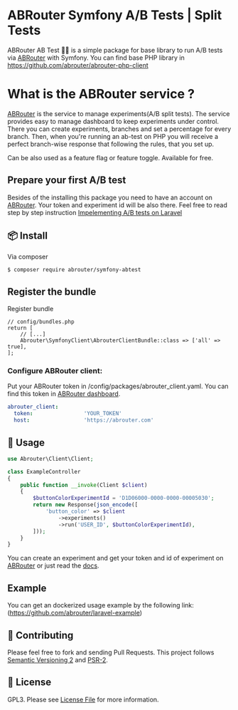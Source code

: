 # ABRouter Symfony A/B Tests | Split Tests

ABRouter AB Test :construction_worker_woman: is a simple package for base library to run A/B tests via [ABRouter](https://abrouter.com) with Symfony.
You can find base PHP library in https://github.com/abrouter/abrouter-php-client

# What is the ABRouter service ?

[ABRouter](https://abrouter.com) is the service to manage experiments(A/B split tests). The service provides easy to manage dashboard to keep experiments under control.
There you can create experiments, branches and set a percentage for every branch. Then, when you're running an ab-test on PHP you will receive a perfect branch-wise response that following the rules, that you set up.

Can be also used as a feature flag or feature toggle.
Available for free.

## Prepare your first A/B test
Besides of the installing this package you need to have an account on [ABRouter](https://abrouter.com). Your token and experiment id will be also there.
Feel free to read step by step instruction [Impelementing A/B tests on Laravel](https://abrouter.com/en/laravel-ab-tests)

## :package: Install
Via composer

``` bash
$ composer require abrouter/symfony-abtest
```

## Register the bundle
Register bundle

```
// config/bundles.php
return [
    // [...]
    Abrouter\SymfonyClient\AbrouterClientBundle::class => ['all' => true],
];
```

### Configure ABRouter client:

Put your ABRouter token in /config/packages/abrouter_client.yaml. You can find this token in [ABRouter dashboard](https://abrouter.com/en/board).

```yaml
abrouter_client:
  token:                'YOUR_TOKEN'
  host:                 'https://abrouter.com'
```


## :rocket: Usage

```php
use Abrouter\Client\Client;

class ExampleController
{
    public function __invoke(Client $client)
    {
        $buttonColorExperimentId = 'D1D06000-0000-0000-00005030';
        return new Response(json_encode([
            'button_color' => $client
                ->experiments()
                ->run('USER_ID', $buttonColorExperimentId),
        ]));
    }
}
```

You can create an experiment and get your token and id of experiment on [ABRouter](https://abrouter.com) or just read the [docs](https://abrouter.com/en/docs).


## Example
You can get an dockerized usage example by the following link: (https://github.com/abrouter/laravel-example)

## :wrench: Contributing

Please feel free to fork and sending Pull Requests. This project follows [Semantic Versioning 2](http://semver.org) and [PSR-2](http://www.php-fig.org/psr/psr-2/).

## :page_facing_up: License

GPL3. Please see [License File](LICENSE) for more information.